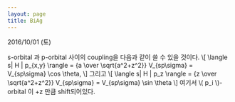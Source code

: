 ```yaml
---
layout: page
title: BiAg
---
```



2016/10/01 (토)

s-orbital 과 p-orbital 사이의 coupling을 다음과 같이 쓸 수 있을 것이다.
\\[ \langle s| H | p_{x,y}   \rangle = {a \over \sqrt{a^2+z^2}} V_{sp\sigma} = V_{sp\sigma} \cos \theta, \\]
그리고
\\[ \langle s| H | p_z  \rangle = {z \over \sqrt{a^2+z^2}} V_{sp\sigma} = V_{sp\sigma} \sin \theta \\]
여기서 \\( p_i \\)-orbital 이 +z 만큼 shift되어있다.
